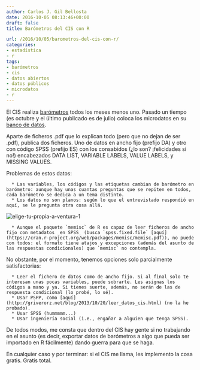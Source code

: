 ```yaml
---
author: Carlos J. Gil Bellosta
date: 2016-10-05 08:13:46+00:00
draft: false
title: Barómetros del CIS con R

url: /2016/10/05/barometros-del-cis-con-r/
categories:
- estadística
- r
tags:
- barómetros
- cis
- datos abiertos
- datos públicos
- microdatos
- r
---
```


El CIS realiza [barómetros](http://www.cis.es/cis/opencm/ES/11_barometros/index.jsp) todos los meses menos uno. Pasado un tiempo (es octubre y el último publicado es de julio) coloca los microdatos en su [banco de datos](http://www.cis.es/cis/opencm/ES/11_barometros/depositados.jsp).

Aparte de ficheros .pdf que lo explican todo (pero que no dejan de ser .pdf), publica dos ficheros. Uno de datos en ancho fijo (prefijo DA) y otro con código SPSS (prefijo ES) con los consabidos (¿lo son? ¡felicidades si no!) encabezados DATA LIST, VARIABLE LABELS, VALUE LABELS, y MISSING VALUES.

Problemas de estos datos:



	  * Las variables, los códigos y las etiquetas cambian de barómetro en barómetro: aunque hay unas cuantas preguntas que se repiten en todos, cada barómetro se dedica a un tema distinto.
	  * Los datos no son planos: según lo que el entrevistado respondió en aquí, se le pregunta otra cosa allá.

![elige-tu-propia-a-ventura-1](/wp-uploads/2016/10/Elige-tu-propia-a-ventura-1.jpg)


	  * Aunque el paquete `memisc` de R es capaz de leer ficheros de ancho fijo con metadatos _en SPSS_ (busca `spss.fixed.file` [aquí](https://cran.r-project.org/web/packages/memisc/memisc.pdf)), no puede con todos: el formato tiene atajos y excepciones (además del asunto de las respuestas condicionales) que `memisc` no contempla.


No obstante, por el momento, tenemos opciones solo parcialmente satisfactorias:

	  * Leer el fichero de datos como de ancho fijo. Si al final solo te interesan unas pocas variables, puede sobrarte. Les asignas los códigos a mano y ya. Si tienes suerte, además, no serán de las de respuesta condicional (lo probé, lo sé).
	  * Usar PSPP, como [aquí](http://griverorz.net/blog/2013/10/20/leer_datos_cis.html) (no la he probado).
	  * Usar SPSS (hummmmm...)
	  * Usar ingeniería social (i.e., engañar a alguien que tenga SPSS).


De todos modos, me consta que dentro del CIS hay gente si no trabajando en el asunto (es decir, exportar datos de barómetros a algo que pueda ser importado en R fácilmente) dando guerra para que se haga.

En cualquier caso y por terminar: si el CIS me llama, les implemento la cosa gratis. Gratis total.
